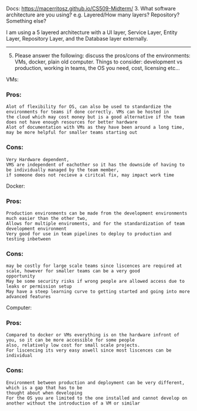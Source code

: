 Docs: https://macerritosz.github.io/CS509-Midterm/
3. What software architecture are you using? e.g. Layered/How many layers? Repository? Something else?


I am using a 5 layered architecture with a UI layer, Service Layer, Entity Layer, Repository Layer, and the Database layer 
externally.

___
5. Please answer the following: discuss the pros/cons of the environments: VMs, docker, plain old computer. Things to consider: development vs production, working in teams, the OS you need, cost, licensing etc...


VMs: 
###  Pros:
    Alot of flexibility for OS, can also be used to standardize the environments for teams if done correctly. VMs can be hosted in
    the cloud which may cost money but is a good alternative if the team does not have enough resources for better hardware
    Alot of documentation with VMs as they have been around a long time, may be more helpful for smaller teams starting out

### Cons:
    Very Hardware dependent,
    VMS are independent of eachother so it has the downside of having to be individually managed by the team member, 
    if someone does not recieve a ciritcal fix, may impact work time
    

Docker:
###  Pros:
    Production environments can be made from the development environments much easier than the other two,
    Allows for multiple enviroments, and for the standardization of team development environment
    Very good for use in team pipelines to deploy to production and testing inbetween

### Cons:
    may be costly for large scale teams since liscences are required at scale, however for smaller teams can be a very good
    opportunity
    May be some security risks if wrong people are allowed access due to leaks or permission setup
    May have a steep learning curve to getting started and going into more advanced features


Computer: 
###  Pros:
    Compared to docker or VMs everything is on the hardware infront of you, so it can be more accessible for some people
    also, relatively low cost for small scale projects. 
    For liscencing its very easy aswell since most liscences can be individual
    
### Cons: 
    Environment between production and deployment can be very different, which is a gap that has to be
    thought about when developing
    For the OS you are limited to the one installed and cannot develop on another without the introduction of a VM or similar

    

